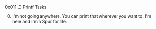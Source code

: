 0x011 .C Printf
Tasks

0. I'm not going anywhere. You can print that wherever you want to. I'm here and I'm a Spur for life.
